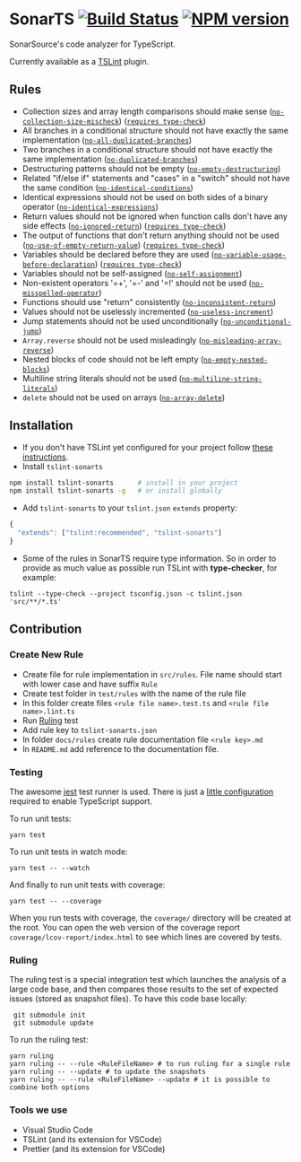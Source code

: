 # SonarTS [![Build Status](https://travis-ci.org/SonarSource/SonarTS.svg?branch=master)](https://travis-ci.org/SonarSource/SonarTS) [![NPM version](https://badge.fury.io/js/tslint-sonarts.svg)](http://badge.fury.io/js/tslint-sonarts)
SonarSource's code analyzer for TypeScript.

Currently available as a [TSLint](https://github.com/palantir/tslint) plugin.

## Rules

* Collection sizes and array length comparisons should make sense ([`no-collection-size-mischeck`]) ([`requires type-check`])
* All branches in a conditional structure should not have exactly the same implementation ([`no-all-duplicated-branches`])
* Two branches in a conditional structure should not have exactly the same implementation ([`no-duplicated-branches`])
* Destructuring patterns should not be empty ([`no-empty-destructuring`])
* Related "if/else if" statements and "cases" in a "switch" should not have the same condition ([`no-identical-conditions`])
* Identical expressions should not be used on both sides of a binary operator ([`no-identical-expressions`])
* Return values should not be ignored when function calls don't have any side effects ([`no-ignored-return`]) ([`requires type-check`])
* The output of functions that don't return anything should not be used ([`no-use-of-empty-return-value`]) ([`requires type-check`])
* Variables should be declared before they are used ([`no-variable-usage-before-declaration`]) ([`requires type-check`])
* Variables should not be self-assigned ([`no-self-assignment`])
* Non-existent operators '=+', '=-' and '=!' should not be used ([`no-misspelled-operator`])
* Functions should use "return" consistently ([`no-inconsistent-return`])
* Values should not be uselessly incremented ([`no-useless-increment`])
* Jump statements should not be used unconditionally ([`no-unconditional-jump`])
* `Array.reverse` should not be used misleadingly ([`no-misleading-array-reverse`])
* Nested blocks of code should not be left empty ([`no-empty-nested-blocks`])
* Multiline string literals should not be used ([`no-multiline-string-literals`])
* `delete` should not be used on arrays ([`no-array-delete`])

[`no-collection-size-mischeck`]: ./docs/rules/no-collection-size-mischeck.md
[`no-all-duplicated-branches`]: ./docs/rules/no-all-duplicated-branches.md
[`no-duplicated-branches`]: ./docs/rules/no-duplicated-branches.md
[`no-empty-destructuring`]: ./docs/rules/no-empty-destructuring.md
[`no-identical-conditions`]: ./docs/rules/no-identical-conditions.md
[`no-identical-expressions`]: ./docs/rules/no-identical-expressions.md
[`no-ignored-return`]: ./docs/rules/no-ignored-return.md
[`no-use-of-empty-return-value`]: ./docs/rules/no-use-of-empty-return-value.md
[`no-variable-usage-before-declaration`]: ./docs/rules/no-variable-usage-before-declaration.md
[`no-self-assignment`]: ./docs/rules/no-self-assignment.md
[`no-misspelled-operator`]: ./docs/rules/no-misspelled-operator.md
[`no-inconsistent-return`]: ./docs/rules/no-inconsistent-return.md
[`no-useless-increment`]: ./docs/rules/no-useless-increment.md
[`no-unconditional-jump`]: ./docs/rules/no-unconditional-jump.md
[`no-misleading-array-reverse`]: ./docs/rules/no-misleading-array-reverse.md
[`no-empty-nested-blocks`]: ./docs/rules/no-empty-nested-blocks.md
[`no-multiline-string-literals`]: ./docs/rules/no-multiline-string-literals.md
[`no-array-delete`]: ./docs/rules/no-array-delete.md

[`requires type-check`]: https://palantir.github.io/tslint/usage/type-checking/

## Installation
* If you don't have TSLint yet configured for your project follow [these instructions](https://github.com/palantir/tslint#installation--usage).
* Install `tslint-sonarts`
```sh
npm install tslint-sonarts      # install in your project
npm install tslint-sonarts -g   # or install globally
```

* Add `tslint-sonarts` to your `tslint.json` `extends` property:
```javascript
{
  "extends": ["tslint:recommended", "tslint-sonarts"]
}
```
* Some of the rules in SonarTS require type information. So in order to provide as much value as possible run TSLint with **type-checker**, for example:
```
tslint --type-check --project tsconfig.json -c tslint.json 'src/**/*.ts'
```

## Contribution

### Create New Rule

* Create file for rule implementation in `src/rules`. File name should start with lower case and have suffix `Rule`
* Create test folder in `test/rules` with the name of the rule file
* In this folder create files `<rule file name>.test.ts` and `<rule file name>.lint.ts`
* Run [Ruling](#ruling) test
* Add rule key to `tslint-sonarts.json`
* In folder `docs/rules` create rule documentation file `<rule key>.md`
* In `README.md` add reference to the documentation file.

### Testing

The awesome [jest](http://facebook.github.io/jest/) test runner is used. There is just a 
[little configuration](https://github.com/SonarSource/SonarTS/blob/master/jest.config.js) required 
to enable TypeScript support.

To run unit tests:
```
yarn test
```

To run unit tests in watch mode:
```
yarn test -- --watch
```

And finally to run unit tests with coverage:
```
yarn test -- --coverage
```
When you run tests with coverage, the `coverage/` directory will be created at the root. You can
open the web version of the coverage report `coverage/lcov-report/index.html` to see which lines are covered by tests.

### <a name="ruling"></a>Ruling

The ruling test is a special integration test which launches the analysis of a large code base, 
and then compares those results to the set of expected issues (stored as snapshot files). 
To have this code base locally:
```
 git submodule init
 git submodule update
```

To run the ruling test:
```
yarn ruling
yarn ruling -- --rule <RuleFileName> # to run ruling for a single rule
yarn ruling -- --update # to update the snapshots
yarn ruling -- --rule <RuleFileName> --update # it is possible to combine both options
```

### Tools we use
* Visual Studio Code
* TSLint (and its extension for VSCode)
* Prettier (and its extension for VSCode)
